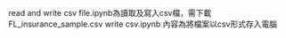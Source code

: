 read and write csv file.ipynb為讀取及寫入csv檔，需下載FL_insurance_sample.csv write csv.ipynb 內容為將檔案以csv形式存入電腦
